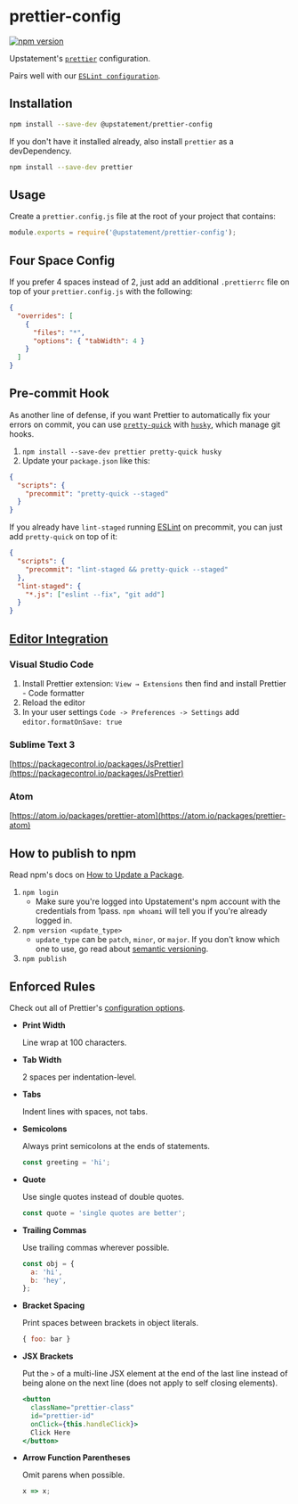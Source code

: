 # prettier-config

[![npm version](https://badge.fury.io/js/%40upstatement%2Fprettier-config.svg)](https://badge.fury.io/js/%40upstatement%2Fprettier-config)

Upstatement's [`prettier`](https://prettier.io) configuration.

Pairs well with our [`ESLint configuration`](https://www.npmjs.com/package/@upstatement/eslint-config).

## Installation

```sh
npm install --save-dev @upstatement/prettier-config
```

If you don't have it installed already, also install `prettier` as a devDependency.

```sh
npm install --save-dev prettier
```

## Usage

Create a `prettier.config.js` file at the root of your project that contains:

```js
module.exports = require('@upstatement/prettier-config');
```

## Four Space Config

If you prefer 4 spaces instead of 2, just add an additional `.prettierrc` file on top of your `prettier.config.js` with the following:

```json
{
  "overrides": [
    {
      "files": "*",
      "options": { "tabWidth": 4 }
    }
  ]
}
```

## Pre-commit Hook

As another line of defense, if you want Prettier to automatically fix your errors on commit, you can use [`pretty-quick`](https://github.com/azz/pretty-quick) with [`husky`](https://github.com/typicode/husky), which manage git hooks.

1.  `npm install --save-dev prettier pretty-quick husky`
2.  Update your `package.json` like this:

```json
{
  "scripts": {
    "precommit": "pretty-quick --staged"
  }
}
```

If you already have `lint-staged` running [ESLint](https://github.com/Upstatement/eslint-config#pre-commit-hook) on precommit, you can just add `pretty-quick` on top of it:

```json
{
  "scripts": {
    "precommit": "lint-staged && pretty-quick --staged"
  },
  "lint-staged": {
    "*.js": ["eslint --fix", "git add"]
  }
}
```

## [Editor Integration](https://prettier.io/docs/en/editors.html)

### Visual Studio Code

1.  Install Prettier extension: `View → Extensions` then find and install Prettier - Code formatter
2.  Reload the editor
3.  In your user settings `Code -> Preferences -> Settings` add `editor.formatOnSave: true`

### Sublime Text 3

[https://packagecontrol.io/packages/JsPrettier](https://packagecontrol.io/packages/JsPrettier)

### Atom

[https://atom.io/packages/prettier-atom](https://atom.io/packages/prettier-atom)

## How to publish to npm

Read npm's docs on [How to Update a Package](https://docs.npmjs.com/getting-started/publishing-npm-packages#how-to-update-a-package).

1. `npm login`
    * Make sure you're logged into Upstatement's npm account with the credentials from 1pass. `npm whoami` will tell you if you're already logged in.
2. `npm version <update_type>`
    * `update_type` can be `patch`, `minor`, or `major`. If you don't know which one to use, go read about [semantic versioning](https://docs.npmjs.com/getting-started/semantic-versioning).
3. `npm publish`

## Enforced Rules

Check out all of Prettier's [configuration options](https://prettier.io/docs/en/options.html).

* **Print Width**

  Line wrap at 100 characters.

* **Tab Width**

  2 spaces per indentation-level.

* **Tabs**

  Indent lines with spaces, not tabs.

* **Semicolons**

  Always print semicolons at the ends of statements.

  ```js
  const greeting = 'hi';
  ```

* **Quote**

  Use single quotes instead of double quotes.

  ```js
  const quote = 'single quotes are better';
  ```

* **Trailing Commas**

  Use trailing commas wherever possible.

  ```js
  const obj = {
    a: 'hi',
    b: 'hey',
  };
  ```

* **Bracket Spacing**

  Print spaces between brackets in object literals.

  ```js
  { foo: bar }
  ```

* **JSX Brackets**

  Put the `>` of a multi-line JSX element at the end of the last line instead of being alone on the next line (does not apply to self closing elements).

  ```jsx
  <button
    className="prettier-class"
    id="prettier-id"
    onClick={this.handleClick}>
    Click Here
  </button>
  ```

* **Arrow Function Parentheses**

  Omit parens when possible.

  ```js
  x => x;
  ```
